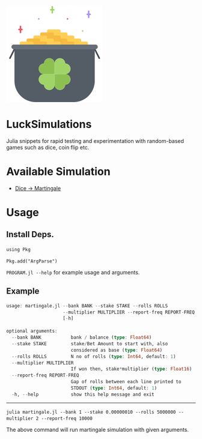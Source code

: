 ![](luck.png)

# LuckSimulations

Julia snippets for rapid testing and experimentation with random-based games such as dice, coin flip etc.

# Available Simulation

* [Dice -> Martingale](/Dice/martingale.jl)


# Usage

## Install Deps.

`using Pkg`

`Pkg.add("ArgParse")`


`PROGRAM.jl --help` for example usage and arguments.

## Example

```julia
usage: martingale.jl --bank BANK --stake STAKE --rolls ROLLS
                     --multiplier MULTIPLIER --report-freq REPORT-FREQ
                     [-h]

optional arguments:
  --bank BANK           bank / balance (type: Float64)
  --stake STAKE         stake/Bet Amount to start with, also
                        considered as base (type: Float64)
  --rolls ROLLS         N no of rolls (type: Int64, default: 1)
  --multiplier MULTIPLIER
                        If won then, stake*multiplier (type: Float16)
  --report-freq REPORT-FREQ
                        Gap of rolls between each line printed to
                        STDOUT (type: Int64, default: 1)
  -h, --help            show this help message and exit
```

---

```julia martingale.jl --bank 1 --stake 0.00000010 --rolls 5000000 --multiplier 2 --report-freq 10000```

The above command will run martingale simulation with given arguments.